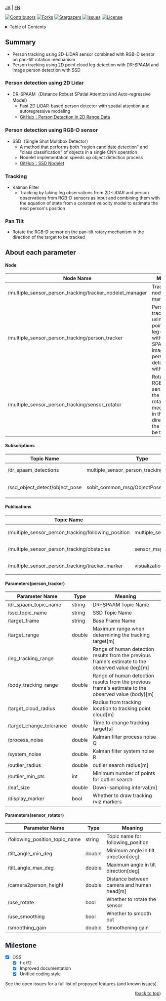 <a name="readme-top"></a>

[JA](README.md) | [EN](README.en.md)

[![Contributors][contributors-shield]][contributors-url]
[![Forks][forks-shield]][forks-url]
[![Stargazers][stars-shield]][stars-url]
[![Issues][issues-shield]][issues-url]
[![License][license-shield]][license-url]

<!-- 目次 -->
<details>
  <summary>Table of Contents</summary>
  <ol>
    <li>
    <a href="#summary">Summary</a>
      <ul>
        <li><a href="#person-detection-using-2d-lidar">Person detection using 2D Lidar</a></li>
        <li><a href="#person-detection-using-rgb-d-sensor">Person detection using RGB-D sensor</a></li>
        <li><a href="#tracking">Tracking</a></li>
        <li><a href="#pan-tilt">Pan Tilt</a></li>
      </ul>
    </li>
    <li>
    <a href="#about-each-parameter">About each parameter</a>
      <ul>
        <li><a href="#node">Node</a></li>
        <li><a href="#subscriptions">Subscriptions</a></li>
        <li><a href="#publications">Publications</a></li>
        <li><a href="#parametersperson_tracker">Parameters(person_tracker)</a></li>
        <li><a href="#parameterssensor_rotator">Parameters(sensor_rotator)</a></li>
      </ul>
    </li>
    <li><a href="#milestone">Milestone</a></li>
    <!-- <li><a href="#contributing">Contributing</a></li> -->
    <!-- <li><a href="#license">License</a></li> -->
    <!-- <li><a href="#参考文献">参考文献</a></li> -->
  </ol>
</details>

## Summary
- Person tracking using 2D-LiDAR sensor combined with RGB-D sensor on pan-tilt rotation mechanism
- Person tracking using 2D point cloud leg detection with DR-SPAAM and image person detection with SSD

### Person detection using 2D Lidar
- DR-SPAAM（Distance Robust SPatial Attention and Auto-regressive Model）
    - Fast 2D LiDAR-based person detector with spatial attention and autoregressive modeling
    - [GitHub：Person Detection in 2D Range Data](https://github.com/TeamSOBITS/2d_lidar_person_detection)
### Person detection using RGB-D sensor
- SSD（Single Shot Multibox Detector）
    - A method that performs both "region candidate detection" and "class classification" of objects in a single CNN operation
    - Nodelet implementation speeds up object detection process
    - [GitHub：SSD Nodelet](https://github.com/TeamSOBITS/ssd_nodelet)

### Tracking
- Kalman Filter
    - Tracking by taking leg observations from 2D-LiDAR and person observations from RGB-D sensors as input and combining them with the equation of state from a constant velocity model to estimate the next person's position

### Pan Tilt
- Rotate the RGB-D sensor on the pan-tilt rotary mechanism in the direction of the target to be tracked

## About each parameter
#### Node
|Node Name|Meaning|
|---|---|
|/multiple_sensor_person_tracking/tracker_nodelet_manager|Tracker nodelet management|
|/multiple_sensor_person_tracking/person_tracker|Person tracking using 2D point cloud leg detection with DR-SPAAM and image person detection with SSD|
|/multiple_sensor_person_tracking/sensor_rotator|Rotate the RGB-D sensor on the pan-tilt rotary mechanism in the direction of the target to be tracked|

#### Subscriptions
|Topic Name|Type|Meaning|
|---|---|---|
|/dr_spaam_detections|multiple_sensor_person_tracking/LegPoseArray|Detection results|
|/ssd_object_detect/object_pose|sobit_common_msg/ObjectPoseArray|Detection result(3D position)|

#### Publications
|Topic Name|Type|Meaning|
|---|---|---|
|/multiple_sensor_person_tracking/following_position|multiple_sensor_person_tracking/FollowingPosition|追従位置と障害物|
|/multiple_sensor_person_tracking/obstacles|sensor_msgs/PointCloud2|障害物点群|
|/multiple_sensor_person_tracking/tracker_marker|visualization_msgs/MarkerArray|検出結果のマーカ|

#### Parameters(person_tracker)
|Parameter Name|Type|Meaning|
|---|---|---|
|/dr_spaam_topic_name|string|DR-SPAAM Topic Name|
|/ssd_topic_name|string|SSD Topic Name|
|/target_frame|string|Base Frame Name |
|/target_range|double|Maximum range when determining the tracking target[m]|
|/leg_tracking_range|double|Range of human detection results from the previous frame's estimate to the observed value (leg)[m]|
|/body_tracking_range|double|Range of human detection results from the previous frame's estimate to the observed value (body)[m]|
|/target_cloud_radius|double|Radius from tracking location to tracking point cloud[m]|
|/target_change_tolerance|double|Time to change tracking target[s]|
|/process_noise|double|Kalman filter process noise Q|
|/system_noise|double|Kalman filter system noise R|
|/outlier_radius|double|outlier search radius[m]|
|/outlier_min_pts|int|Minimum number of points for outlier search|
|/leaf_size|double|Down-sampling interval[m]|
|/display_marker|bool|Whether to draw tracking rviz markers|

#### Parameters(sensor_rotator)
|Parameter Name|Type|Meaning|
|---|---|---|
|/following_position_topic_name|string|Topic name for following_position|
|/tilt_angle_min_deg|double|Minimum angle in tilt direction[deg]|
|/tilt_angle_max_deg|double|Maximum angle in tilt direction[deg]|
|/camera2person_height|double|Distance between camera and human head[m]|
|/use_rotate|bool|Whether to rotate the sensor|
|/use_smoothing|bool|Whether to smooth out|
|/smoothing_gain|double|Smoothening gain|

<!-- マイルストーン -->
## Milestone

- [x] OSS
    - [x] fix tf2 
    - [x] Improved documentation
    - [x] Unified coding style

See the open issues for a full list of proposed features (and known issues).

<p align="right">(<a href="#readme-top">back to top</a>)</p>

<!-- MARKDOWN LINKS & IMAGES -->
<!-- https://www.markdownguide.org/basic-syntax/#reference-style-links -->
[contributors-shield]: https://img.shields.io/github/contributors/TeamSOBITS/sobit_follower.svg?style=for-the-badge
[contributors-url]: https://github.com/TeamSOBITS/sobit_follower/graphs/contributors
[forks-shield]: https://img.shields.io/github/forks/TeamSOBITS/sobit_follower.svg?style=for-the-badge
[forks-url]: https://github.com/TeamSOBITS/sobit_follower/network/members
[stars-shield]: https://img.shields.io/github/stars/TeamSOBITS/sobit_follower.svg?style=for-the-badge
[stars-url]: https://github.com/TeamSOBITS/sobit_follower/stargazers
[issues-shield]: https://img.shields.io/github/issues/TeamSOBITS/sobit_follower.svg?style=for-the-badge
[issues-url]: https://github.com/TeamSOBITS/sobit_follower/issues
[license-shield]: https://img.shields.io/github/license/TeamSOBITS/sobit_follower.svg?style=for-the-badge
[license-url]: LICENSE
